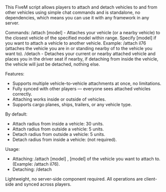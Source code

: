 This FiveM script allows players to attach and detach vehicles to and from other vehicles using simple chat commands and is standalone, no dependencies, which means you can use it with any framework in any server.

Commands:
/attach [model] - Attaches your vehicle (or a nearby vehicle) to the closest vehicle of the specified model within range. Specify [model] if you want to attach a vehicle to another vehicle. Example: /attach il76 (attaches the vehicle you are in or standing nearby of to the vehicle you want to).
/detach - Detaches your current or nearby attached vehicle and places you in the driver seat if nearby, if detaching from inside the vehicle, the vehicle will just be detached, nothing else.

Features:
- Supports multiple vehicle-to-vehicle attachments at once, no limitations.
- Fully synced with other players — everyone sees attached vehicles correctly.
- Attaching works inside or outside of vehicles.
- Supports cargo planes, ships, trailers, or any vehicle type.

By default:
- Attach radius from inside a vehicle: 30 units.
- Attach radius from outside a vehicle: 5 units.
- Detach radius from outside a vehicle: 5 units.
- Detach radius from inside a vehicle: (not required).

Usage:
- Attaching: /attach [model] , [model] of the vehicle you want to attach to. (Example: /attach il76).
- Detaching: /detach

Lightweight, no server-side component required. All operations are client-side and synced across players.
